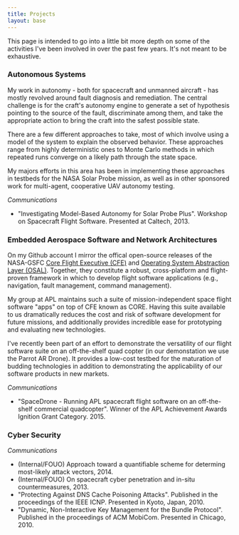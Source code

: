 ```yaml
---
title: Projects
layout: base
---
```



This page is intended to go into a little bit more depth on some of the activities I've been involved in over the past few years. It's not meant to be exhaustive.


### Autonomous Systems

My work in autonomy - both for spacecraft and unmanned aircraft - has mostly revolved around fault diagnosis and remediation.
The central challenge is for the craft's autonomy engine to generate a set of hypothesis pointing to the source of the fault,
discriminate among them, and take the appropriate action to bring the craft into the safest possible state.

There are a few different approaches to take, most of which involve using a model of the system to explain the observed behavior.
These approaches range from highly deterministic ones to Monte Carlo methods in which repeated runs converge on a likely path through the state space.

My majors efforts in this area has been in implementing these approaches in testbeds for the NASA Solar Probe mission,
as well as in other sponsored work for multi-agent, cooperative UAV autonomy testing.

*Communications*

 * "Investigating Model-Based Autonomy for Solar Probe Plus". Workshop on Spacecraft Flight Software. Presented at Caltech, 2013.


### Embedded Aerospace Software and Network Architectures

On my Github account I mirror the offical open-source releases of the NASA-GSFC [Core Flight Executive (CFE)](https://github.com/billvb/cfe) and [Operating System Abstraction Layer (OSAL)](https://github.com/billvb/osal).
Together, they constitute a robust, cross-platform and flight-proven framework in which to develop flight software applications (e.g., navigation, fault management, command management).

My group at APL maintains such a suite of mission-independent space flight software "apps" on top of CFE known as CORE.
Having this suite available to us dramatically reduces the cost and risk of software development for future missions,
and additionally provides incredible ease for prototyping and evaluating new technologies.

I've recently been part of an effort to demonstrate the versatility of our flight software suite on an off-the-shelf quad copter
(in our demonstation we use the Parrot AR Drone).
It provides a low-cost testbed for the maturation of budding technologies in addition to demonstrating the applicability of our software products in new markets.

*Communications*

 * "SpaceDrone - Running APL spacecraft flight software on an off-the-shelf commercial quadcopter". Winner of the APL Achievement Awards Ignition Grant Category. 2015.


### Cyber Security

*Communications*

 * (Internal/FOUO) Approach toward a quantifiable scheme for determing most-likely attack vectors, 2014.
 * (Internal/FOUO) On spacecraft cyber penetration and in-situ countermeasures, 2013.
 * "Protecting Against DNS Cache Poisoning Attacks". Published in the proceedings of the IEEE ICNP. Presented in Kyoto, Japan, 2010.
 * "Dynamic, Non-Interactive Key Management for the Bundle Protocol". Published in the proceedings of ACM MobiCom. Presented in Chicago, 2010.

